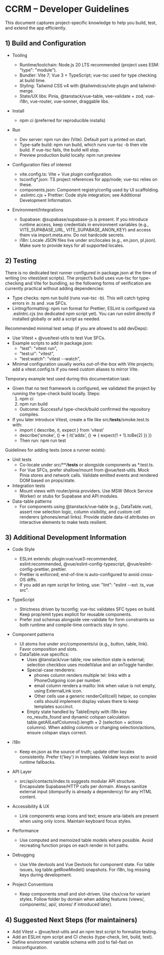# CCRM – Developer Guidelines

This document captures project-specific knowledge to help you build, test, and extend the app efficiently.

## 1) Build and Configuration

- Tooling
  - Runtime/toolchain: Node.js 20 LTS recommended (project uses ESM: "type": "module").
  - Bundler: Vite 7; Vue 3 + TypeScript; vue-tsc used for type checking at build time.
  - Styling: Tailwind CSS v4 with @tailwindcss/vite plugin and tailwind-merge.
  - State/UX libs: Pinia, @tanstack/vue-table, vee-validate + zod, vue-i18n, vue-router, vue-sonner, draggable libs.

- Install
  - npm ci (preferred for reproducible installs)

- Run
  - Dev server: npm run dev (Vite). Default port is printed on start.
  - Type-safe build: npm run build, which runs vue-tsc -b then vite build. If vue-tsc fails, the build will stop.
  - Preview production build locally: npm run preview

- Configuration files of interest
  - vite.config.ts: Vite + Vue plugin configuration.
  - tsconfig*.json: TS project references for app/node; vue-tsc relies on these.
  - components.json: Component registry/config used by UI scaffolding.
  - .eslintrc.cjs + Prettier: Code style integration; see Additional Development Information.

- Environment/Integrations
  - Supabase: @supabase/supabase-js is present. If you introduce runtime access, keep credentials in environment variables (e.g., VITE_SUPABASE_URL, VITE_SUPABASE_ANON_KEY) and access them via import.meta.env. Do not hardcode secrets.
  - i18n: Locale JSON files live under src/locales (e.g., en.json, pl.json). Make sure to provide keys for all supported locales.

## 2) Testing

There is no dedicated test runner configured in package.json at the time of writing (no vitest/jest scripts). The project’s build uses vue-tsc for type-checking and Vite for bundling, so the following forms of verification are currently practical without adding dependencies:

- Type checks: npm run build (runs vue-tsc -b). This will catch typing errors in .ts and .vue SFCs.
- Linting/formatting: npm run format for Prettier; ESLint is configured via .eslintrc.cjs (no dedicated npm script yet). You can run eslint directly if installed globally or add a script as needed.

Recommended minimal test setup (if you are allowed to add devDeps):
- Use Vitest + @vue/test-utils to test Vue SFCs.
- Example scripts to add in package.json:
  - "test": "vitest run",
  - "test:ui": "vitest",
  - "test:watch": "vitest --watch",
- Minimal configuration usually works out-of-the-box with Vite projects; add a vitest.config.ts if you need custom aliases to mirror Vite.

Temporary example test used during this documentation task:
- Given that no test framework is configured, we validated the project by running the type-check build locally. Steps:
  1) npm ci
  2) npm run build
  - Outcome: Successful type-check/build confirmed the repository compiles.
- If you later introduce Vitest, create a file like src/__tests__/smoke.test.ts with:
  - import { describe, it, expect } from 'vitest'
  - describe('smoke', () => { it('adds', () => { expect(1 + 1).toBe(2) }) })
  - Then run: npm run test

Guidelines for adding tests (once a runner exists):
- Unit tests
  - Co-locate under src/**/__tests__ or alongside components as *.test.ts.
  - For Vue SFCs, prefer shallow/mount from @vue/test-utils. Mock Pinia stores and network calls. Validate emitted events and rendered DOM based on props/state.
- Integration tests
  - Mount views with router/pinia providers. Use MSW (Mock Service Worker) or stubs for Supabase and API modules.
- Data-table patterns
  - For components using @tanstack/vue-table (e.g., DataTable.vue), assert row selection logic, column visibility, and custom cell renderers (phones/email links). Provide stable data-id attributes on interactive elements to make tests resilient.

## 3) Additional Development Information

- Code Style
  - ESLint extends: plugin:vue/vue3-recommended, eslint:recommended, @vue/eslint-config-typescript, @vue/eslint-config-prettier, prettier.
  - Prettier is enforced; end-of-line is auto-configured to avoid cross-OS diffs.
  - If you add an npm script for linting, use: "lint": "eslint --ext .ts,.vue src".

- TypeScript
  - Strictness driven by tsconfig; vue-tsc validates SFC types on build. Keep prop/emit types explicit for reusable components.
  - Prefer zod schemas alongside vee-validate for form constraints so both runtime and compile-time contracts stay in sync.

- Component patterns
  - UI atoms live under src/components/ui (e.g., button, table, link). Favor composition and slots.
  - DataTable.vue specifics:
    - Uses @tanstack/vue-table; row selection state is external; selection checkbox uses modelValue and an onToggle handler.
    - Special-case renderers:
      - phones column renders multiple tel: links with a PhoneOutgoing icon per number.
      - email column renders a mailto: link when value is not empty, using ExternalLink icon.
      - Other cells use a generic renderCell(cell) helper, so complex cells should implement display values there to keep templates succinct.
    - Empty state handled by TableEmpty with i18n key no_results_found and dynamic colspan calculation: table.getAllLeafColumns().length + 2 (selection + actions columns). When adding columns or changing selection/actions, ensure colspan stays correct.

- i18n
  - Keep en.json as the source of truth; update other locales consistently. Prefer t('key') in templates. Validate keys exist to avoid runtime fallbacks.

- API Layer
  - src/api/contacts/index.ts suggests modular API structure. Encapsulate Supabase/HTTP calls per domain. Always sanitize external input (dompurify is already a dependency) for any HTML content.

- Accessibility & UX
  - Link components wrap icons and text; ensure aria-labels are present when using only icons. Maintain keyboard focus styles.

- Performance
  - Use computed and memoized table models where possible. Avoid recreating function props on each render in hot paths.

- Debugging
  - Use Vite devtools and Vue Devtools for component state. For table issues, log table.getRowModel() snapshots. For i18n, log missing keys during development.

- Project Conventions
  - Keep components small and slot-driven. Use clsx/cva for variant styles. Follow folder by domain when adding features (views/, components/, api/, stores/ if introduced later).

## 4) Suggested Next Steps (for maintainers)

- Add Vitest + @vue/test-utils and an npm test script to formalize testing.
- Add an ESLint npm script and CI checks (type-check, lint, build, test).
- Define environment variable schema with zod to fail-fast on misconfiguration.
